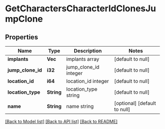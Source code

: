 # GetCharactersCharacterIdClonesJumpClone

## Properties
Name | Type | Description | Notes
------------ | ------------- | ------------- | -------------
**implants** | **Vec<i32>** | implants array | [default to null]
**jump_clone_id** | **i32** | jump_clone_id integer | [default to null]
**location_id** | **i64** | location_id integer | [default to null]
**location_type** | **String** | location_type string | [default to null]
**name** | **String** | name string | [optional] [default to null]

[[Back to Model list]](../README.md#documentation-for-models) [[Back to API list]](../README.md#documentation-for-api-endpoints) [[Back to README]](../README.md)


